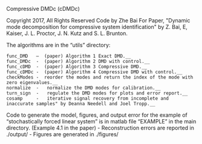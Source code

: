 Compressive DMDc (cDMDc)

Copyright 2017, All Rights Reserved
Code by Zhe Bai
For Paper, "Dynamic mode decomposition for compressive system identification"
by Z. Bai, E, Kaiser, J. L. Proctor, J. N. Kutz and S. L. Brunton.

The algorithms are in the “utils” directory:
	
	func_DMD   —  (paper) Algorithm 1 Exact DMD.__
	func_DMDc  -  (paper) Algorithm 2 DMD with control.__
	func_cDMD  -  (paper) Algorithm 3 Compressive DMD.__	
	func_cDMDc -  (paper) Algorithm 4 Compressive DMD with control.__
	checkModes -  reorder the modes and return the index of the mode with zero eigenvalues.__
	normalize  -   normalize the DMD modes for calibration.__
	turn_sign  -   regulate the DMD modes for plots and error report.__
	cosamp 	   -   iterative signal recovery from incomplete and inaccurate samples" by Deanna Needell and Joel Tropp.__
	
Code to generate the model, figures, and output error for the example of “stochastically forced linear system” is in matlab file “EXAMPLE” in the main directory. (Example 4.1 in the paper)
    - Reconstruction errors are reported in ./output/
    - Figures are generated in ./figures/
